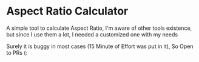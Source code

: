 # Aspect Ratio Calculator

A simple tool to calculate Aspect Ratio, I'm aware of other tools existence, but since I use them a lot, I needed a customized one with my needs

Surely it is buggy in most cases (15 Minute of Effort was put in it), So Open to PRs (: 